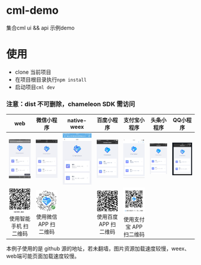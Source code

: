 # cml-demo
集合cml ui && api 示例demo

# 使用

- clone 当前项目
- 在项目根目录执行`npm install`
- 启动项目`cml dev`

### 注意：dist 不可删除，chameleon SDK 需访问

| web   |      微信小程序      |  native-weex |  百度小程序 |  支付宝小程序 | 头条小程序 | QQ小程序 |
|:----------:|:-------------:|:------:|:------:|:------:|------------|------------|
| <img src="./preview/web-1.jpg" width="200px"/> |  <img src="./preview/wx-1.jpg" width="200px"/>| <img src="./preview/weex-1.jpg" width="200px"/> |<img src="./preview/baidu-1.png" width="200px"/> |<img src="./preview/alipay-1.png" width="200px"/> | <img src="./preview/tt-1.png" width="200px"/> | <img src="./preview/qq-1.png" width="200px"/> |
|<img src="./preview/web-qrcode.png" width="200px"/><br/>使用智能手机 扫二维码|<img src="./preview/weixin-qrcode.png" width="200px"/><br/>使用微信 APP 扫二维码||<img src="./preview/baidu-qrcode.png" width="200px"/><br/>使用百度 APP 扫二维码|<img src="./preview/alipay-qrcode.png" width="200px"/><br/>使用支付宝 APP 扫二维码||  |

本例子使用的是 github 源的地址，若未翻墙，图片资源加载速度较慢，weex、web端可能页面加载速度较慢。
